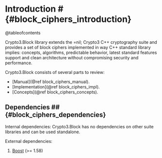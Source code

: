# Introduction # {#block_ciphers_introduction}

@tableofcontents

Crypto3.Block library extends the =nil; Crypto3 C++
cryptography suite and provides a set of block ciphers
implemented in way C++ standard library implies: 
concepts, algorithms, predictable behavior, latest 
standard features support and clean architecture without compromising security and performance.
  
Crypto3.Block consists of several parts to review:
* [Manual](@ref block_ciphers_manual).
* [Implementation](@ref block_ciphers_impl).
* [Concepts](@ref block_ciphers_concepts).

## Dependencies ## {#block_ciphers_dependencies}

Internal dependencies:
Crypto3.Block has no dependencies on other suite libraries and can be used standalone.

External dependencies:
1. [Boost](https://boost.org) (>= 1.58)
